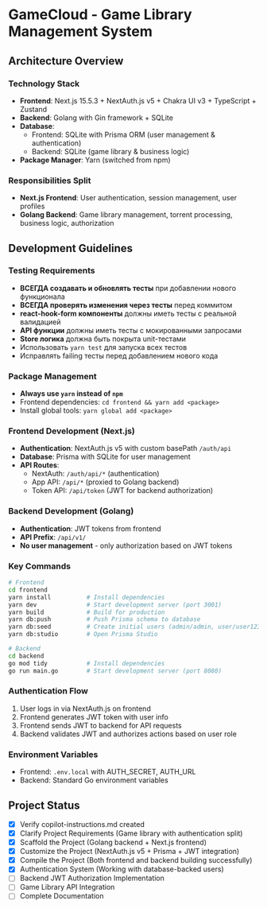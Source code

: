 <!-- Use this file to provide workspace-specific custom instructions to Copilot. For more details, visit https://code.visualstudio.com/docs/copilot/copilot-customization#_use-a-githubcopilotinstructionsmd-file -->

# GameCloud - Game Library Management System

## Architecture Overview

### Technology Stack
- **Frontend**: Next.js 15.5.3 + NextAuth.js v5 + Chakra UI v3 + TypeScript + Zustand
- **Backend**: Golang with Gin framework + SQLite
- **Database**: 
  - Frontend: SQLite with Prisma ORM (user management & authentication)
  - Backend: SQLite (game library & business logic)
- **Package Manager**: Yarn (switched from npm)

### Responsibilities Split
- **Next.js Frontend**: User authentication, session management, user profiles
- **Golang Backend**: Game library management, torrent processing, business logic, authorization

## Development Guidelines

### Testing Requirements
- **ВСЕГДА создавать и обновлять тесты** при добавлении нового функционала
- **ВСЕГДА проверять изменения через тесты** перед коммитом
- **react-hook-form компоненты** должны иметь тесты с реальной валидацией
- **API функции** должны иметь тесты с мокированными запросами
- **Store логика** должна быть покрыта unit-тестами
- Использовать `yarn test` для запуска всех тестов
- Исправлять failing тесты перед добавлением нового кода

### Package Management
- **Always use `yarn` instead of `npm`**
- Frontend dependencies: `cd frontend && yarn add <package>`
- Install global tools: `yarn global add <package>`

### Frontend Development (Next.js)
- **Authentication**: NextAuth.js v5 with custom basePath `/auth/api`
- **Database**: Prisma with SQLite for user management
- **API Routes**: 
  - NextAuth: `/auth/api/*` (authentication)
  - App API: `/api/*` (proxied to Golang backend)
  - Token API: `/api/token` (JWT for backend authorization)

### Backend Development (Golang)
- **Authentication**: JWT tokens from frontend
- **API Prefix**: `/api/v1/`
- **No user management** - only authorization based on JWT tokens

### Key Commands
```bash
# Frontend
cd frontend
yarn install          # Install dependencies
yarn dev              # Start development server (port 3001)
yarn build            # Build for production
yarn db:push          # Push Prisma schema to database
yarn db:seed          # Create initial users (admin/admin, user/user123)
yarn db:studio        # Open Prisma Studio

# Backend  
cd backend
go mod tidy           # Install dependencies
go run main.go        # Start development server (port 8080)
```

### Authentication Flow
1. User logs in via NextAuth.js on frontend
2. Frontend generates JWT token with user info
3. Frontend sends JWT to backend for API requests
4. Backend validates JWT and authorizes actions based on user role

### Environment Variables
- Frontend: `.env.local` with AUTH_SECRET, AUTH_URL
- Backend: Standard Go environment variables

## Project Status
- [x] Verify copilot-instructions.md created
- [x] Clarify Project Requirements (Game library with authentication split)
- [x] Scaffold the Project (Golang backend + Next.js frontend)
- [x] Customize the Project (NextAuth.js v5 + Prisma + JWT integration)
- [x] Compile the Project (Both frontend and backend building successfully)
- [x] Authentication System (Working with database-backed users)
- [ ] Backend JWT Authorization Implementation
- [ ] Game Library API Integration
- [ ] Complete Documentation
